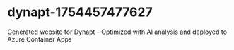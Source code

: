 # dynapt-1754457477627
Generated website for Dynapt - Optimized with AI analysis and deployed to Azure Container Apps
